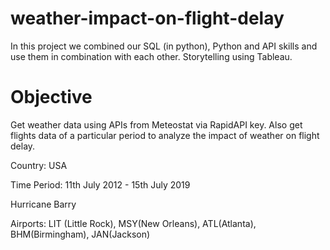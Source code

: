 # weather-impact-on-flight-delay #

In this project we combined our SQL (in python), Python and API skills and use them in combination with each other. Storytelling using Tableau.

# Objective #

Get weather data using APIs from Meteostat via RapidAPI key. Also get flights data of a particular period to analyze the impact of weather on flight delay.

Country: USA

Time Period: 11th July 2012 - 15th July 2019

Hurricane Barry

Airports: LIT (Little Rock), MSY(New Orleans), ATL(Atlanta), BHM(Birmingham), JAN(Jackson)

